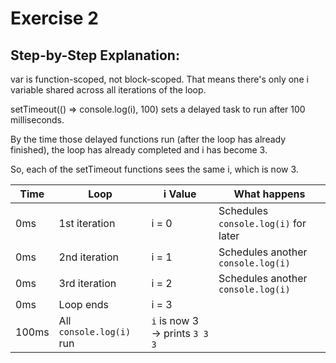 # Exercise 2

## Step-by-Step Explanation:

var is function-scoped, not block-scoped.
That means there's only one i variable shared across all iterations of the loop.

setTimeout(() => console.log(i), 100) sets a delayed task to run after 100 milliseconds.

By the time those delayed functions run (after the loop has already finished), the loop has already completed and i has become 3.

So, each of the setTimeout functions sees the same i, which is now 3.

| Time  | Loop                     | i Value                       | What happens                         |
| ----- | ------------------------ | ----------------------------- | ------------------------------------ |
| 0ms   | 1st iteration            | i = 0                         | Schedules `console.log(i)` for later |
| 0ms   | 2nd iteration            | i = 1                         | Schedules another `console.log(i)`   |
| 0ms   | 3rd iteration            | i = 2                         | Schedules another `console.log(i)`   |
| 0ms   | Loop ends                | i = 3                         |                                      |
| 100ms | All `console.log(i)` run | `i` is now 3 → prints `3 3 3` |                                      |
